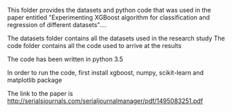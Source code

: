 This folder provides the datasets and python code that was used in the paper entitled "Experimenting XGBoost algorithm for classification and regression of different datasets"....

The datasets folder contains all the datasets used in the research study
The code folder contains all the code used to arrive at the results

The code has been written in python 3.5

In order to run the code, first install xgboost, numpy, scikit-learn and matplotlib package

The link to the paper is http://serialsjournals.com/serialjournalmanager/pdf/1495083251.pdf

